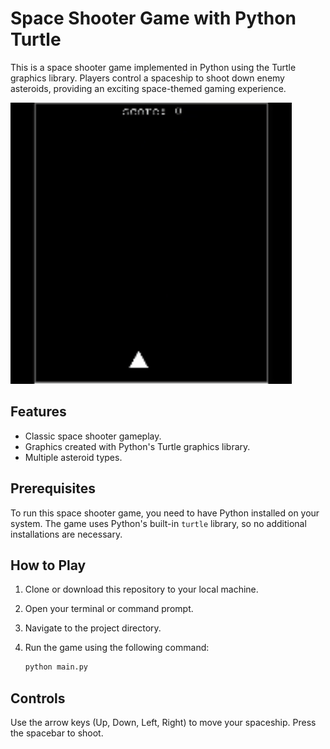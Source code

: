 # Space Shooter Game with Python Turtle

This is a space shooter game implemented in Python using the Turtle graphics library. Players control a spaceship to shoot down enemy asteroids, providing an exciting space-themed gaming experience.

<img src="./space_shooters_demo.gif">

## Features

- Classic space shooter gameplay.
- Graphics created with Python's Turtle graphics library.
- Multiple asteroid types.

## Prerequisites

To run this space shooter game, you need to have Python installed on your system. The game uses Python's built-in `turtle` library, so no additional installations are necessary.

## How to Play

1. Clone or download this repository to your local machine.
2. Open your terminal or command prompt.
3. Navigate to the project directory.
4. Run the game using the following command:

   ```bash
   python main.py

## Controls
Use the arrow keys (Up, Down, Left, Right) to move your spaceship.
Press the spacebar to shoot.
